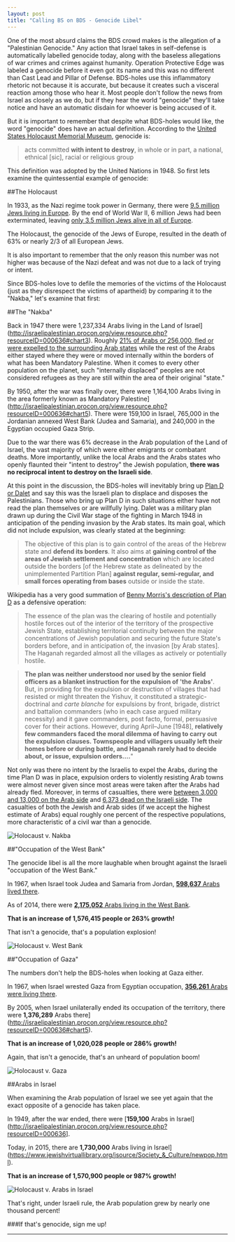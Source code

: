 ```yaml
---
layout: post
title: "Calling BS on BDS - Genocide Libel"
---
```


One of the most absurd claims the BDS crowd makes is the allegation of a "Palestinian Genocide." Any action that Israel takes in self-defense is automatically labelled genocide today, along with the baseless allegations of war crimes and crimes against humanity. Operation Protective Edge was labeled a genocide before it even got its name and this was no different than Cast Lead and Pillar of Defense. BDS-holes use this inflammatory rhetoric not because it is accurate, but because it creates such a visceral reaction among those who hear it. Most people don't follow the news from Israel as closely as we do, but if they hear the world "genocide" they'll take notice and have an automatic disdain for whoever is being accused of it.

But it is important to remember that despite what BDS-holes would like, the word "genocide" does have an actual definition. According to the [United States Holocaust Memorial Museum](http://www.ushmm.org/confront-genocide/defining-genocide), genocide is:

>acts committed **with intent to destroy**, in whole or in part, a national, ethnical [sic], racial or religious group

This definition was adopted by the United Nations in 1948. So first lets examine the quintessential example of genocide:

##The Holocaust

In 1933, as the Nazi regime took power in Germany, there were [9.5 million Jews living in Europe](http://www.ushmm.org/wlc/en/article.php?ModuleId=10005161). By the end of World War II, 6 million Jews had been exterminated, leaving [only 3.5 million Jews alive in all of Europe](http://www.ushmm.org/wlc/en/article.php?ModuleId=10005687).

The Holocaust, the genocide of the Jews of Europe, resulted in the death of 63% or nearly 2/3 of all European Jews.

It is also important to remember that the only reason this number was not higher was because of the Nazi defeat and was not due to a lack of trying or intent.

Since BDS-holes love to defile the memories of the victims of the Holocaust (just as they disrespect the victims of apartheid) by comparing it to the "Nakba," let's examine that first:

##The "Nakba"

Back in 1947 there were 1,237,334 Arabs living in the Land of Israel](http://israelipalestinian.procon.org/view.resource.php?resourceID=000636#chart3). Roughly [21% of Arabs or 256,000, fled or were expelled to the surrounding Arab states](http://www.thejerusalemfund.org/www.thejerusalemfund.org/carryover/stats/refs_48.html) while the rest of the Arabs either stayed where they were or moved internally within the borders of what has been Mandatory Palestine. When it comes to every other population on the planet, such "internally displaced" peoples are not considered refugees as they are still within the area of their original "state."

By 1950, after the war was finally over, there were 1,164,100 Arabs living in the area formerly known as Mandatory Palestine](http://israelipalestinian.procon.org/view.resource.php?resourceID=000636#chart5). There were 159,100 in Israel, 765,000 in the Jordanian annexed West Bank (Judea and Samaria), and 240,000 in the Egyptian occupied Gaza Strip.

Due to the war there was 6% decrease in the Arab population of the Land of Israel, the vast majority of which were either emigrants or combatant deaths. More importantly, unlike the local Arabs and the Arabs states who openly flaunted their "intent to destroy" the Jewish population, **there was no reciprocal intent to destroy on the Israeli side**.

At this point in the discussion, the BDS-holes will inevitably bring up [Plan D or Dalet](http://www.jewishvirtuallibrary.org/jsource/History/Plan_Dalet.html) and say this was the Israeli plan to displace and disposes the Palestinians. Those who bring up Plan D in such situations either have not read the plan themselves or are willfully lying. Dalet was a military plan drawn up during the Civil War stage of the fighting in March 1948 in anticipation of the pending invasion by the Arab states. Its main goal, which did not include expulsion, was clearly stated at the beginning:

>The objective of this plan is to gain control of the areas of the Hebrew state and **defend its borders**. It also aims at **gaining control of the areas of Jewish settlement and concentration** which are located outside the borders [of the Hebrew state as delineated by the unimplemented Partition Plan] **against regular, semi-regular, and small forces operating from bases** outside or inside the state.

Wikipedia has a very good summation of [Benny Morris's description of Plan D](https://en.wikipedia.org/wiki/Plan_Dalet#Historians_asserting_that_the_plan_was_defensive) as a defensive operation:

>The essence of the plan was the clearing of hostile and potentially hostile forces out of the interior of the territory of the prospective Jewish State, establishing territorial continuity between the major concentrations of Jewish population and securing the future State's borders before, and in anticipation of, the invasion [by Arab states]. The Haganah regarded almost all the villages as actively or potentially hostile.

>**The plan was neither understood nor used by the senior field officers as a blanket instruction for the expulsion of 'the Arabs'**. But, in providing for the expulsion or destruction of villages that had resisted or might threaten the Yishuv, it constituted a strategic-doctrinal and *carte blanche* for expulsions by front, brigade, district and battalion commanders (who in each case argued military necessity) and it gave commanders, post facto, formal, persuasive cover for their actions. However, during April–June [1948], **relatively few commanders faced the moral dilemma of having to carry out the expulsion clauses. Townspeople and villagers usually left their homes before or during battle, and Haganah rarely had to decide about, or issue, expulsion orders....**"

Not only was there no intent by the Israelis to expel the Arabs, during the time Plan D was in place, expulsion orders to violently resisting Arab towns were almost never given since most areas were taken after the Arabs had already fled. Moreover, in terms of casualties, there were [between 3,000 and 13,000 on the Arab side](https://en.wikipedia.org/wiki/Palestinian_casualties_of_war#1948.E2.80.932012) and [6,373 dead on the Israeli side](http://www.jewishvirtuallibrary.org/jsource/History/casualtiestotal.html). The casualties of both the Jewish and Arab sides (if we accept the highest estimate of Arabs) equal roughly one percent of the respective populations, more characteristic of a civil war than a genocide.

![Holocaust v. Nakba](http://i.imgur.com/DOyyQW1.jpg)

##"Occupation of the West Bank"

The genocide libel is all the more laughable when brought against the Israeli "occupation of the West Bank."

In 1967, when Israel took Judea and Samaria from Jordan, [**598,637** Arabs lived there](http://www.levyinstitute.org/pubs/1967_census/vol_1_intro_tab_a.pdf).

As of 2014, there were [**2,175,052**  Arabs living in the West Bank](https://www.cia.gov/library/publications/the-world-factbook/geos/we.html).

**That is an increase of 1,576,415 people or 263% growth!**

That isn't a genocide, that's a population explosion!

![Holocaust v. West Bank](http://i.imgur.com/457fgjA.jpg)

##"Occupation of Gaza"

The numbers don't help the BDS-holes when looking at Gaza either.

In 1967, when Israel wrested Gaza from Egyptian occupation, [**356,261** Arabs were living there](http://www.levyinstitute.org/pubs/1967_census/vol_1_intro_tab_b.pdf).

By 2005, when Israel unilaterally ended its occupation of the territory, there were **1,376,289** Arabs there](http://israelipalestinian.procon.org/view.resource.php?resourceID=000636#chart5).

**That is an increase of 1,020,028 people or 286% growth!**

Again, that isn't a genocide, that's an unheard of population boom!

![Holocaust v. Gaza](http://i.imgur.com/Ig2AuMd.jpg)

##Arabs in Israel

When examining the Arab population of Israel we see yet again that the exact opposite of a genocide has taken place.

In 1949, after the war ended, there were [**159,100** Arabs in Israel](http://israelipalestinian.procon.org/view.resource.php?resourceID=000636].

Today, in 2015, there are **1,730,000** Arabs living in Israel](https://www.jewishvirtuallibrary.org/jsource/Society_&_Culture/newpop.html).

**That is an increase of 1,570,900 people or 987% growth!**

![Holocaust v. Arabs in Israel](http://i.imgur.com/FGQ3Bpl.jpg)

That's right, under Israeli rule, the Arab population grew by nearly one thousand percent!

###If that's genocide, sign me up!

____

